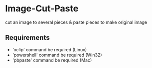 # Image-Cut-Paste
cut an image to several pieces &amp;  paste pieces to make original image

## Requirements

* 'xclip' command be required (Linux)
* 'powershell' command be required (Win32)
* 'pbpaste' command be required (Mac)
